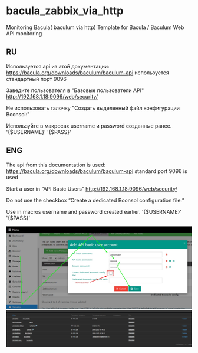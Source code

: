 # bacula_zabbix_via_http
Monitoring Bacula( baculum via http)
Template for Bacula / Baculum  Web API monitoring

## RU
Используется api из этой документации:
https://bacula.org/downloads/baculum/baculum-api
используется стандартный порт 9096

Заведите пользователя в "Базовые пользователи API"
http://192.168.1.18:9096/web/security/

Не использовать галочку "Создать выделенный файл конфигурации Bconsol:"

Используйте в макросах username и password созданные ранее.
'{$USERNAME}' '{$PASS}'


          
## ENG
The api from this documentation is used:
https://bacula.org/downloads/baculum/baculum-api
standard port 9096 is used

Start a user in “API Basic Users”
http://192.168.1.18:9096/web/security/

Do not use the checkbox “Create a dedicated Bconsol configuration file:”

Use in macros username and password created earlier.
'{$USERNAME}' '{$PASS}'

![add user](zabbix_user_add.jpg)
![status](zabbix_status.jpg)
